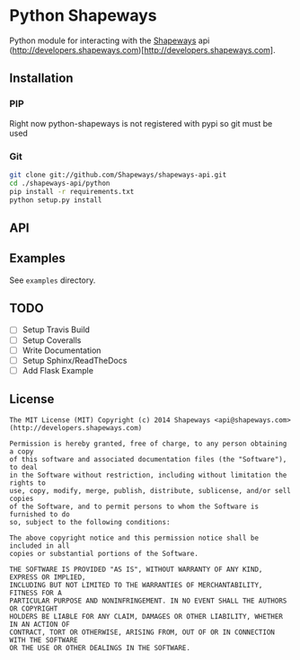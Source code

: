 Python Shapeways
================

Python module for interacting with the [Shapeways](http://www.shapeways.com) api (http://developers.shapeways.com)[http://developers.shapeways.com].

## Installation
### PIP
Right now python-shapeways is not registered with pypi so git must be used

### Git
```bash
git clone git://github.com/Shapeways/shapeways-api.git
cd ./shapeways-api/python
pip install -r requirements.txt
python setup.py install
```

## API

## Examples
See `examples` directory.

## TODO
- [ ] Setup Travis Build
- [ ] Setup Coveralls
- [ ] Write Documentation
- [ ] Setup Sphinx/ReadTheDocs
- [ ] Add Flask Example

## License
```
The MIT License (MIT) Copyright (c) 2014 Shapeways <api@shapeways.com> (http://developers.shapeways.com)

Permission is hereby granted, free of charge, to any person obtaining a copy
of this software and associated documentation files (the "Software"), to deal
in the Software without restriction, including without limitation the rights to
use, copy, modify, merge, publish, distribute, sublicense, and/or sell copies
of the Software, and to permit persons to whom the Software is furnished to do
so, subject to the following conditions:

The above copyright notice and this permission notice shall be included in all
copies or substantial portions of the Software.

THE SOFTWARE IS PROVIDED "AS IS", WITHOUT WARRANTY OF ANY KIND, EXPRESS OR IMPLIED,
INCLUDING BUT NOT LIMITED TO THE WARRANTIES OF MERCHANTABILITY, FITNESS FOR A
PARTICULAR PURPOSE AND NONINFRINGEMENT. IN NO EVENT SHALL THE AUTHORS OR COPYRIGHT
HOLDERS BE LIABLE FOR ANY CLAIM, DAMAGES OR OTHER LIABILITY, WHETHER IN AN ACTION OF
CONTRACT, TORT OR OTHERWISE, ARISING FROM, OUT OF OR IN CONNECTION WITH THE SOFTWARE
OR THE USE OR OTHER DEALINGS IN THE SOFTWARE.
```

